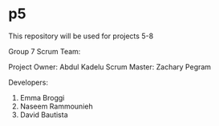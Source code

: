 # p5
This repository will be used for projects 5-8

 Group 7 Scrum Team:

Project Owner: Abdul Kadelu 
Scrum Master: Zachary Pegram

Developers:
 1. Emma Broggi
 2. Naseem Rammounieh
 3. David Bautista 
